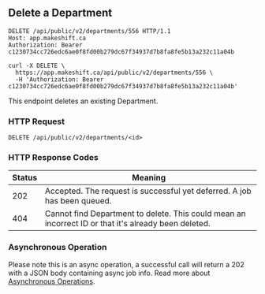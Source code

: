 ## Delete a Department

```http
DELETE /api/public/v2/departments/556 HTTP/1.1
Host: app.makeshift.ca
Authorization: Bearer c1230734cc726edc6ae0f8fd00b279dc67f34937d7b8fa8fe5b13a232c11a04b
```


```shell
curl -X DELETE \
  https://app.makeshift.ca/api/public/v2/departments/556 \
  -H 'Authorization: Bearer c1230734cc726edc6ae0f8fd00b279dc67f34937d7b8fa8fe5b13a232c11a04b'
```


This endpoint deletes an existing Department.

### HTTP Request

`DELETE /api/public/v2/departments/<id>`

### HTTP Response Codes

Status | Meaning
---------- | -------
202 | Accepted. The request is successful yet deferred. A job has been queued.
404 | Cannot find Department to delete. This could mean an incorrect ID or that it's already been deleted.

### Asynchronous Operation
  
Please note this is an async operation, a successful call will return a 202 with a JSON body containing async job info.  Read more about [Asynchronous Operations](#asynchronous-endpoints).
